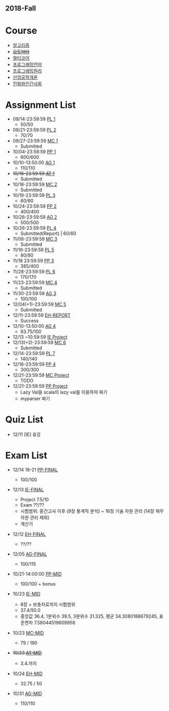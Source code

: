 ## 2018-Fall

# Course
- [알고리즘](http://etl.snu.ac.kr/course/view.php?id=146806)
- ~~[오토마타](http://theory.snu.ac.kr/?page_id=1388)~~
- [멀티코어](http://etl.snu.ac.kr/course/view.php?id=148565)
- [프로그래밍언어](http://ropas.snu.ac.kr/~kwang/4190.310/18/)
- [프로그래밍원리](https://github.com/snu-sf-class/pp201802)
- [산업공학개론](http://etl.snu.ac.kr/course/view.php?id=150381)
- [진화와인간사회](http://etl.snu.ac.kr/course/view.php?id=145487)

# Assignment List
- 09/14-23:59:59 [PL 1](http://ropas.snu.ac.kr/~kwang/4190.310/18/hw1.pdf)
  - 50/50
- 09/21-23:59:59 [PL 2](http://ropas.snu.ac.kr/~kwang/4190.310/18/hw2.pdf)
  - 70/70
- 09/27-23:59:59 [MC 1](http://etl.snu.ac.kr/mod/ubboard/article.php?id=722862&bwid=1542019)
  - Submitted
- 10/04-23:59:59 [PP 1](https://github.com/snu-sf-class/pp201802/tree/master/assignments/hw1)
  - 600/600
- 10/10-13:50:00 [AG 1](http://etl.snu.ac.kr/mod/assign/view.php?id=760297)
  - 110/110
- ~~10/16-23:59:59 [AT 1](http://theory.snu.ac.kr/?page_id=1388&uid=377&mod=document)~~
  - Submitted
- 10/18-23:59:59 [MC 2](http://etl.snu.ac.kr/mod/ubboard/article.php?id=722862&bwid=1542019)
  - Submitted
- 10/19-23:59:59 [PL 3](http://ropas.snu.ac.kr/~kwang/4190.310/18/hw3.pdf)
  - 60/60
- 10/24-23:59:59 [PP 2](https://github.com/snu-sf-class/pp201802/tree/master/assignments/hw2)
  - 400/400
- 10/26-23:59:59 [AG 2](http://etl.snu.ac.kr/mod/assign/index.php?id=146806)
  - 500/500
- 10/26-23:59:59 [PL 4](http://ropas.snu.ac.kr/~kwang/4190.310/18/hw4.pdf)
  - Submitted(Report) | 60/60
- 11/08-23:59:59 [MC 3](http://etl.snu.ac.kr/mod/ubboard/article.php?id=722862&bwid=1583968)
  - Submitted
- 11/16-23:59:59 [PL 5](http://ropas.snu.ac.kr/~kwang/4190.310/18/hw5.pdf)
  - 80/80
- 11/18 23:59:59 [PP 3](https://github.com/snu-sf-class/pp201802/tree/master/assignments/hw3)
  - 385/400
- 11/28-23:59:59 [PL 6](http://ropas.snu.ac.kr/~kwang/4190.310/18/hw6.pdf)
  - 170/170
- 11/23-23:59:59 [MC 4](http://etl.snu.ac.kr/mod/ubboard/article.php?id=722862&bwid=1600823)
  - Submitted
- 11/30-23:59:59 [AG 3](http://etl.snu.ac.kr/course/view.php?id=146806)
  - 100/100
- 12/04(+1)-23:59:59 [MC 5](http://etl.snu.ac.kr/mod/ubboard/article.php?id=722862&bwid=1611740)
  - Submitted
- 12/11-23:59:59 [EH-REPORT](http://etl.snu.ac.kr/course/view.php?id=145487)
  - Success
- 12/10-13:50:00 [AG 4](http://etl.snu.ac.kr/course/view.php?id=146806)
  - 93.75/100
- 12/13 ~10:59:59 [IE Project](http://etl.snu.ac.kr/mod/ubboard/article.php?id=724648&bwid=1592431)
- 12/13(+2)-23:59:59 [MC 6](http://etl.snu.ac.kr/mod/ubboard/article.php?id=722862&bwid=1621378)
  - Submitted
- 12/14-23:59:59 [PL 7](http://ropas.snu.ac.kr/~kwang/4190.310/18/hw7.pdf)
  - 140/140
- 12/16-23:59:59 [PP 4](https://github.com/snu-sf-class/pp201802/tree/master/assignments/hw4)
  - 300/300
- 12/21-23:59:59 [MC Project](http://etl.snu.ac.kr/mod/ubboard/article.php?id=722862&bwid=1604985)
  - TODO
- 12/21-23:59:59 [PP Project](https://github.com/snu-sf-class/pp201802/tree/master/Project)
  - Lazy Val을 scala의 lazy val를 이용하여 짜기
  - myparser 짜기


# Quiz List
  - 12/11 [IE] 휴강

# Exam List
- 12/14 18-21 [PP-FINAL](https://github.com/snu-sf-class/pp201802/issues/33)
  - 100/100
- 12/13 [IE-FINAL](http://etl.snu.ac.kr/mod/ubboard/article.php?id=724648&bwid=1614709)
  - Project 7.5/10
  - Exam ??/??
  - 시험범위: 중간고사 이후 (9장 통계적 분석) ~ 16장 기술 자원 관리 (14장 재무 자원 관리 제외)
  - 계산기
- 12/12 [EH-FINAL](http://etl.snu.ac.kr/mod/ubboard/article.php?id=746085&bwid=1614154)
  - ??/??
- 12/05 [AG-FINAL](http://etl.snu.ac.kr/mod/ubboard/article.php?id=721819&bwid=1611362)
  - 100/115

- 10/21-14:00:00 [PP-MID](https://github.com/snu-sf-class/pp201802)
  - 100/100 + bonus
- 10/23 [IE-MID](http://etl.snu.ac.kr/mod/ubboard/article.php?id=724648&bwid=1555861)
  - 8장 + 보충자료까지 시험범위
  - 37.4/50.0 
  - 중앙값	36.4, 1분위수	39.5, 3분위수	31.325, 평균	34.3080188679245, 표준편차	7.58044519609958

- 10/23 [MC-MID](http://etl.snu.ac.kr/mod/ubboard/article.php?id=722860&bwid=1544164)
  - 79 / 190
- ~~10/23 [AT-MID]()~~
  - 3.4.까지
- 10/24 [EH-MID]()
  - 32.75 / 50
- 10/31 [AG-MID]()
  - 110/110

